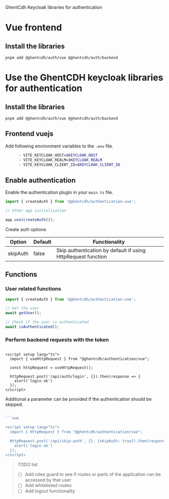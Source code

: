 GhentCdh Keycloak libraries for authentication

# Vue frontend

## Install the libraries

```ssh
pnpm add @ghentcdh/auth/vue @ghentcdh/auth/backend
```

# Use the GhentCDH keycloak libraries for authentication

## Install the libraries

```ssh
pnpm add @ghentcdh/auth/vue @ghentcdh/auth/backend
```

## Frontend vuejs

Add following environment variables to the `.env` file.

```bash
      - VITE_KEYCLOAK_HOST=$KEYCLOAK_HOST
      - VITE_KEYCLOAK_REALM=$KEYCLOAK_REALM
      - VITE_KEYCLOAK_CLIENT_ID=$KEYCLOAK_CLIENT_ID
```

## Enable authentication

Enable the authentication plugin in your `main.ts` file.

```typescript
import { createAuth } from '@ghentcdh/authentication-vue';

// Other app initialisation

app.use(createAuth());

```

Create auth options 

| Option    | Default | Functionality                                                |
|-----------|---------|--------------------------------------------------------------|
| skipAuth  | false   | Skip authentication by default if using HttpRequest function |

## Functions

### User related functions

```typescript
import { createAuth } from '@ghentcdh/authentication-vue';

// Get the user
await getUser();

// Check if the user is authenticated
await isAuthenticated();
```

### Perform backend requests with the token

```vue

<script setup lang="ts">
  import { useHttpRequest } from "@ghentcdh/authentication/vue";

  const httpRequest = useHttpRequest();

  httpRequest.post('/api/auth/login', {}).then(response => {
    alert('login ok')
  });
</script>

```

Additional a parameter can be provided if the authentication should be skipped.

```typescript 

```vue

<script setup lang="ts">
  import { HttpRequest } from "@ghentcdh/authentication/vue";

  HttpRequest.post('/api/skip-auth', {}, {skipAuth: true}).then(response => {
    alert('login ok')
  });
</script>

```

> TODO list
> - [ ] Add roles guard to see if routes or parts of the application can be accessed by that user
> - [ ] Add whitelisted routes
> - [ ] Add logout functionality
